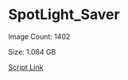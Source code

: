 # SpotLight_Saver

Image Count: 1402

Size: 1.084 GB

[Script Link](https://github.com/liuyal/Archive/blob/master/Python/Utilities/Miscellaneous/spotlight_saver.py)